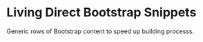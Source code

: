 # Living Direct Bootstrap Snippets

Generic rows of Bootstrap content to speed up building processs.